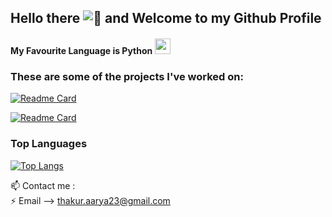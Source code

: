 ## Hello there ![👋](https://user-images.githubusercontent.com/18350557/176309783-0785949b-9127-417c-8b55-ab5a4333674e.gif) and Welcome to my Github Profile


#### My Favourite Language is Python <img src="https://user-images.githubusercontent.com/74038190/212257472-08e52665-c503-4bd9-aa20-f5a4dae769b5.gif" width="25" height="25"/>

### These are some of the projects I've worked on:



[![Readme Card](https://github-readme-stats.vercel.app/api/pin/?username=rya23&repo=Finance-Tracker&theme=dark)](https://github.com/rya/Finance-Tracker) 

[![Readme Card](https://github-readme-stats.vercel.app/api/pin/?username=rya23&repo=wikipedia-graph&theme=dark)](https://github.com/rya23/wikipedia-graph)

### Top Languages

[![Top Langs](https://github-readme-stats.vercel.app/api/top-langs/?username=rya23&theme=dark)](https://github.com/rya23/github-readme-stats)

📫 Contact me : <br /> 
  ⚡ Email --> thakur.aarya23@gmail.com <br /> 